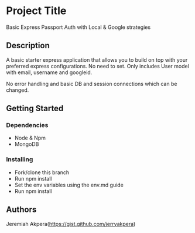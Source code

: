 # Project Title

Basic Express Passport Auth with Local & Google strategies

## Description

A basic starter express application that allows you to build on top with your preferred express configurations. No need to set. Only includes User model with email, username and googleid.

No error handling and basic DB and session connections which can be changed.

## Getting Started

### Dependencies

- Node & Npm
- MongoDB

### Installing

- Fork/clone this branch
- Run npm install
- Set the env variables using the env.md guide
- Run npm install

## Authors

Jeremiah Akpera(https://gist.github.com/jerryakpera)
